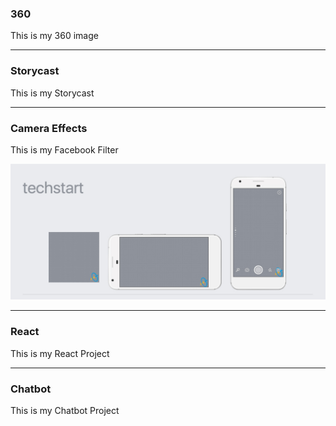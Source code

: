 <span id="360">

### 360

This is my 360 image

<script src="//vizor.io/scripts/embed.js" data-vizorurl="//vizor.io/embed/gitbritt/360-world-copy" ></script>

</span>

***

<span id="storycast">

### Storycast

This is my Storycast

<script src="//vizor.io/scripts/embed.js" data-vizorurl="//vizor.io/embed/techstart/vizor_lesson_scale_escape" ></script>

</span>

***

<span id="filter">

### Camera Effects

This is my Facebook Filter

![filter](techstartFilter.jpg?raw=true "Optional Title")

</span>

***

<span id="react">

### React

This is my React Project

</span>

***

<span id="chatbot">

### Chatbot

This is my Chatbot Project

</span>
